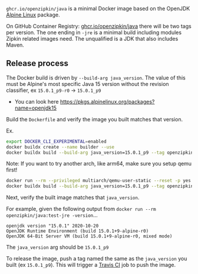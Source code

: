 `ghcr.io/openzipkin/java` is a minimal Docker image based on the OpenJDK [Alpine Linux](https://hub.docker.com/_/alpine) package.

On GitHub Container Registry: [ghcr.io/openzipkin/java](https://github.com/orgs/openzipkin/packages/container/package/java) there will be two tags
per version. The one ending in `-jre` is a minimal build including modules Zipkin related images
need. The unqualified is a JDK that also includes Maven.

## Release process
The Docker build is driven by `--build-arg java_version`. The value of this must be Alpine's
most specific Java 15 version without the revision classifier, ex `15.0.1_p9-r0` -> `15.0.1_p9`
 * You can look here https://pkgs.alpinelinux.org/packages?name=openjdk15

Build the `Dockerfile` and verify the image you built matches that version.

Ex.
```bash
export DOCKER_CLI_EXPERIMENTAL=enabled
docker buildx create --name builder --use
docker buildx build --build-arg java_version=15.0.1_p9 --tag openzipkin/java:test-jre --platform=linux/amd64 --target jre --load .
```

Note: If you want to try another arch, like arm64, make sure you setup qemu first!
```bash
docker run --rm --privileged multiarch/qemu-user-static --reset -p yes
docker buildx build --build-arg java_version=15.0.1_p9 --tag openzipkin/java:test-jre --platform=linux/arm64 --target jre --load .
```

Next, verify the built image matches that `java_version`.

For example, given the following output from `docker run --rm openzipkin/java:test-jre -version`...
```
openjdk version "15.0.1" 2020-10-20
OpenJDK Runtime Environment (build 15.0.1+9-alpine-r0)
OpenJDK 64-Bit Server VM (build 15.0.1+9-alpine-r0, mixed mode)
```
The `java_version` arg should be `15.0.1_p9`

To release the image, push a tag named the same as the `java_version` you built (ex `15.0.1_p9`).
This will trigger a [Travis CI](https://travis-ci.org/openzipkin/docker-java) job to push the image.
